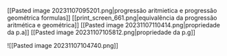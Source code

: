 [[Pasted image 20231107095201.png|progressão aritmietica e progressão geométrica formulas]]
[[print_screen_661.png|equivalência da progressão aritmética e geométrica]]
[[Pasted image 20231107110414.png|propriedade da p.a]]
[[Pasted image 20231107105812.png|propriedade da p.g]]

![[Pasted image 20231107104740.png]]







